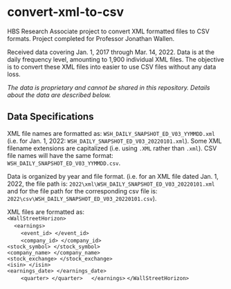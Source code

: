 # convert-xml-to-csv
HBS Research Associate project to convert XML formatted files to CSV formats. Project completed for Professor Jonathan Wallen.

Received data covering Jan. 1, 2017 through Mar. 14, 2022. Data is at the daily frequency level, amounting to 1,900 individual XML files. The objective is to convert these XML files into easier to use CSV files without any data loss.

*The data is proprietary and cannot be shared in this repository. Details about the data are described below.*

## Data Specifications

XML file names are formatted as: `WSH_DAILY_SNAPSHOT_ED_V03_YYMMDD.xml` (i.e. for Jan. 1, 2022: `WSH_DAILY_SNAPSHOT_ED_V03_20220101.xml`). Some XML filename extensions are capitalized (i.e. using `.XML` rather than `.xml`).  CSV file names will have the same format: `WSH_DAILY_SNAPSHOT_ED_V03_YYMMDD.csv`.

Data is organized by year and file format. (i.e. for an XML file dated Jan. 1, 2022, the file path is: `2022\xml\WSH_DAILY_SNAPSHOT_ED_V03_20220101.xml` and for the file path for the corresponding csv file is: `2022\csv\WSH_DAILY_SNAPSHOT_ED_V03_20220101.csv`).

XML files are formatted as:  
`<WallStreetHorizon>`  
    `<earnings>`  
        `<event_id> </event_id>`  
        `<company_id> </company_id>`  
        `<stock_symbol> </stock_symbol>`  
        `<company_name> </company_name>`  
        `<stock_exchange> </stock_exchange>`  
        `<isin> </isin>`  
        `<earnings_date> </earnings_date>`  
        `<quarter> </quarter>`
    `</earnings>`
`</WallStreetHorizon>`
